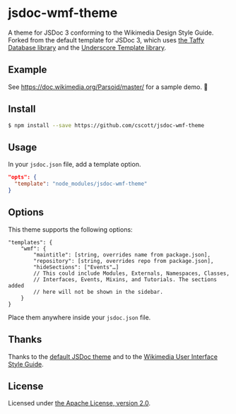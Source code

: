 # jsdoc-wmf-theme

A theme for JSDoc 3 conforming to the Wikimedia Design Style Guide.  Forked from
the default template for JSDoc 3, which uses
[the Taffy Database library](http://taffydb.com/) and the
[Underscore Template library](http://underscorejs.org/).

## Example
See https://doc.wikimedia.org/Parsoid/master/ for a sample demo. :rocket:

## Install
```bash
$ npm install --save https://github.com/cscott/jsdoc-wmf-theme
```

## Usage
In your `jsdoc.json` file, add a template option.
```json
"opts": {
  "template": "node_modules/jsdoc-wmf-theme"
}
```

## Options
This theme supports the following options:
```
"templates": {
    "wmf": {
        "maintitle": [string, overrides name from package.json],
        "repository": [string, overrides repo from package.json],
        "hideSections": ["Events"…]
        // This could include Modules, Externals, Namespaces, Classes,
        // Interfaces, Events, Mixins, and Tutorials. The sections added
        // here will not be shown in the sidebar.
    }
}
```
Place them anywhere inside your `jsdoc.json` file.

## Thanks
Thanks to the [default JSDoc theme](https://github.com/jsdoc3/jsdoc)
and to the
[Wikimedia User Interface Style Guide](https://wikimedia.github.io/WikimediaUI-Style-Guide/).

## License
Licensed under [the Apache License, version 2.0](LICENSE.md).
